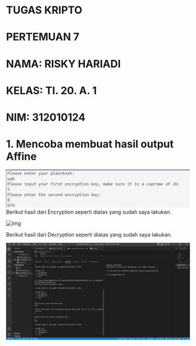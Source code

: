 # TUGAS KRIPTO
# PERTEMUAN 7
# NAMA: RISKY HARIADI
# KELAS: TI. 20. A. 1
# NIM: 312010124

# 1. Mencoba membuat hasil output Affine 
![foto](foto/1.png)
Berikut hasil dari Encryption seperti diatas yang sudah saya lakukan.

![img](img/2.png)

Berikut hasil dari Decryption seperti diatas yang sudah saya lakukan.

![foto](foto/2.png)



